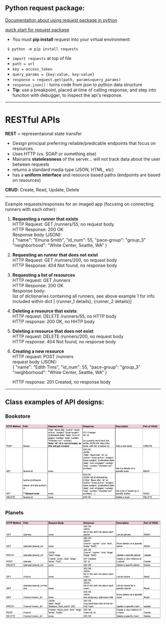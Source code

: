 ## Python request package:
[Documentation about using request package in python](https://docs.python-requests.org/en/master/)    

[quick start for request package](https://docs.python-requests.org/en/master/user/quickstart/)
- You must **pip install** request into your virtual environment:  
```
 $ python -m pip install requests
 ```  
- `import requests` at top of file
- `path = url`
- `key = access_token`
- `query_params = {key:value, key:value}`
- `response = request.get(path, params=query_params)`
- `response.json()` : turns code from json to python data structure
- **Tip**: use a breakpoint, placed at time of calling response, and step into funciton with debugger, to inspect the api's response.
  
---
# RESTful APIs

**REST** = representaional state transfer
- Design principal preferring reliable/predicable endpoints that focus on resources.  
- Uses HTTP (vs. SOAP or something else)
- Mainains **statelessness** of the server... will not track data about the user between requests
- returns a standard media type (JSON, HTML, etc)
- has a **uniform interface** and resource based paths (endpoints are based on resources)
  

**CRUD**: Create, Read, Update, Delete

---
Example requests/responses for an imaged app (focusing on connecting runners with each other):

1. **Requesting a runner that exists**  
HTTP Request: GET /runners/55, no request body  
HTTP Response: 200 OK  
Response body (JSON):  
{
    "name": "Emuna Smith",
    "id_num": 55,
    "pace-group": "group_3"
    "neighborhood": "White Center, Seattle, WA"
}
2. **Requesting an runner that does not exist**  
HTTP Request: GET /runners/200, no request body  
HTTP Response: 404 Not found, no response body

3. **Requesting a list of resources**  
HTTP request: GET /runners  
HTTP Response: 200 OK  
Response body:   
list of dictionaries containing all runners, see above example 1 for info included within dict [ {runner_1 details}, {runner_2 details}]

4. **Deleting a resource that exists**:  
HTTP request: DELETE /runners/55, no HTTP body  
HTTP response: 200 OK, no HHTP body

5. **Deleting a resource that does not exist**  
HTTP request: DELETE /runners/200, no request body  
HTTP response: 404 Not found, no response body

6. **Creating a new resource**  
HTTP request: POST /runners  
request body (JSON):  
{
    "name": "Edith Tims",
    "id_num": 55,
    "pace-group": "group_3"
    "neighborhood": "White Center, Seattle, WA"
}  

    HTTP response: 201 Created, no response body

---
## Class examples of API designs:
### Bookstore
![HTTP response/request table for bookstore](HTTP.request.response.png)
### Planets
![Planets HTTP response/request table](http.request.response.Planets.png)